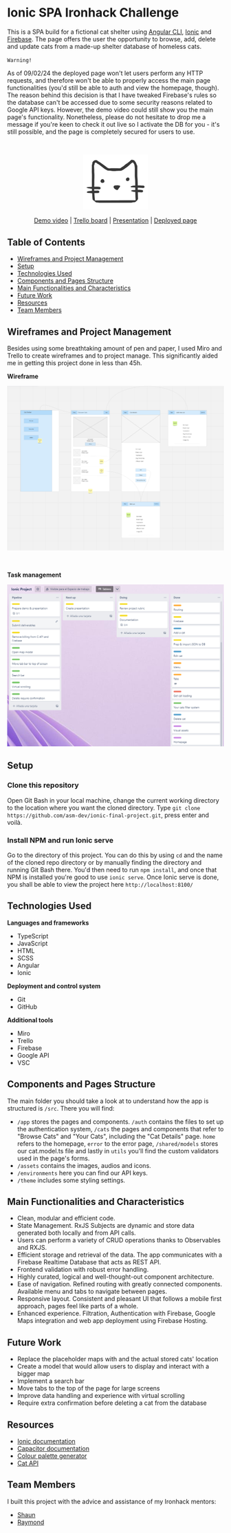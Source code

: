 # Ionic SPA Ironhack Challenge

This is a SPA build for a fictional cat shelter using [Angular CLI](https://github.com/angular/angular-cli), [Ionic](https://ionicframework.com/) and [Firebase](https://firebase.google.com/). The page offers the user the opportunity to browse, add, delete and update cats from a made-up shelter database of homeless cats.

<code>Warning!</code>

As of 09/02/24 the deployed page won't let users perform any HTTP requests, and therefore won't be able to properly access the main page functionalities (you'd still be able to auth and view the homepage, though). The reason behind this decision is that I have tweaked Firebase's rules so the database can't be accessed due to some security reasons related to Google API keys. However, the demo video could still show you the main page's functionality. Nonetheless, please do not hesitate to drop me a message if you're keen to check it out live so I activate the DB for you - it's still possible, and the page is completely secured for users to use.

<br>
<p align="center">
  <img src="/src/assets/images/cat-shelter-logo.png" style="width:150px;"/>
</p>
<p align="center">
<a href="https://www.youtube.com/watch?v=Jwn_5P8g9Vk&t=9s">Demo video</a>
|
<a href="https://trello.com/b/eRTb7466/ionic-project">Trello board</a>
|
<a href="https://docs.google.com/presentation/d/1cdWIT_RsuIMqxIgxhD6Xyk1BGv26i3Lt9HPK-9Ys9jM/edit?usp=sharing">Presentation</a>
|
<a href="https://cat-shelter-ionic.web.app/">Deployed page</a>
</p>

## Table of Contents

- [Wireframes and Project Management](#wireframes-and-project-management)
- [Setup](#setup)
- [Technologies Used](#technologies-used)
- [Components and Pages Structure](#components-and-pages-structure)
- [Main Functionalities and Characteristics](#main-functionalities-and-characteristics)
- [Future Work](#future-work)
- [Resources](#resources)
- [Team Members](#team-members)

## Wireframes and Project Management

Besides using some breathtaking amount of pen and paper, I used Miro and Trello to create wireframes and to project manage. This significantly aided me in getting this project done in less than 45h.

**Wireframe**

<p align="center">
  <img src="/src/assets/images/miro-wireframe.png">
</p>

<br>

**Task management**

<p align="center">
  <img src="/src/assets/images/trello.png"/>
</p>

## Setup

### Clone this repository

Open Git Bash in your local machine, change the current working directory to the location where you want the cloned directory. Type `git clone https://github.com/asm-dev/ionic-final-project.git`, press enter and voilà.

### Install NPM and run Ionic serve

Go to the directory of this project. You can do this by using `cd` and the name of the cloned repo directory or by manually finding the directory and running Git Bash there. You'd then need to run `npm install`, and once that NPM is installed you're good to use `ionic serve`. Once Ionic serve is done, you shall be able to view the project here `http://localhost:8100/`

## Technologies Used

**Languages and frameworks**

- TypeScript
- JavaScript
- HTML
- SCSS
- Angular
- Ionic

**Deployment and control system**

- Git
- GitHub

**Additional tools**

- Miro
- Trello
- Firebase
- Google API
- VSC

## Components and Pages Structure

The main folder you should take a look at to understand how the app is structured is `/src`. There you will find:

- `/app` stores the pages and components. `/auth` contains the files to set up the authentication system, `/cats` the pages and components that refer to "Browse Cats" and "Your Cats", including the "Cat Details" page. `home` refers to the homepage, `error` to the error page, `/shared/models` stores our cat.model.ts file and lastly in `utils` you'll find the custom validators used in the page's forms.
- `/assets` contains the images, audios and icons.
- `/environments` here you can find our API keys.
- `/theme` includes some styling settings.

## Main Functionalities and Characteristics

- Clean, modular and efficient code.
- State Management. RxJS Subjects are dynamic and store data generated both locally and from API calls.
- Users can perform a variety of CRUD operations thanks to Observables and RXJS.
- Efficient storage and retrieval of the data. The app communicates with a Firebase Realtime Database that acts as REST API.
- Frontend validation with robust error handling.
- Highly curated, logical and well-thought-out component architecture.
- Ease of navigation. Refined routing with greatly connected components. Available menu and tabs to navigate between pages.
- Responsive layout. Consistent and pleasant UI that follows a mobile first approach, pages feel like parts of a whole.
- Enhanced experience. Filtration, Authentication with Firebase, Google Maps integration and web app deployment using Firebase Hosting.

## Future Work

- Replace the placeholder maps with and the actual stored cats' location
- Create a model that would allow users to display and interact with a bigger map
- Implement a search bar
- Move tabs to the top of the page for large screens
- Improve data handling and experience with virtual scrolling
- Require extra confirmation before deleting a cat from the database

## Resources

- [Ionic documentation](https://ionicframework.com/docs)
- [Capacitor documentation](https://capacitorjs.com/docs)
- [Colour palette generator](https://coolors.co/4c8577-a6ece0-7adfbb-9d44b5-32322c)
- [Cat API](https://thecatapi.com/)

## Team Members

I built this project with the advice and assistance of my Ironhack mentors:

- [Shaun](https://github.com/IronhackShaun)
- [Raymond](https://github.com/RaymondMaroun)
